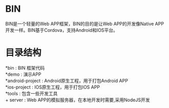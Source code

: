 # BIN
BIN是一个轻量的Web APP框架，BIN的目的是让Web APP的开发像Native APP开发一样。BIN基于Cordova，支持Android和IOS平台。

# 目录结构
*bin : BIN 框架代码 <br/>
*demo : 演示APP<br />
*android-project : Android原生工程，用于打包Android APP<br />
*ios-project : IOS原生工程，用于打包IOS APP<br />
*tools : 包含一些开发工具<br />
	+ server : Web APP的模拟服务器，在本地开发时需要,采用NodeJS开发<br />
